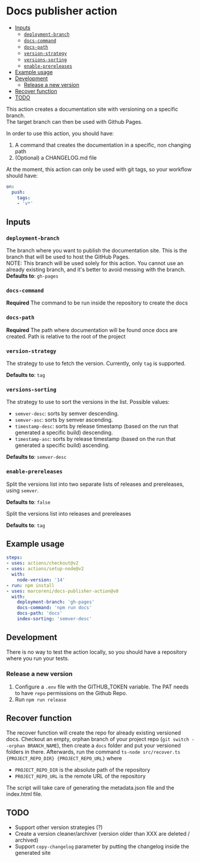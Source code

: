 <!-- omit in toc -->
# Docs publisher action

- [Inputs](#inputs)
  - [`deployment-branch`](#deployment-branch)
  - [`docs-command`](#docs-command)
  - [`docs-path`](#docs-path)
  - [`version-strategy`](#version-strategy)
  - [`versions-sorting`](#versions-sorting)
  - [`enable-prereleases`](#enable-prereleases)
- [Example usage](#example-usage)
- [Development](#development)
  - [Release a new version](#release-a-new-version)
- [Recover function](#recover-function)
- [TODO](#todo)

This action creates a documentation site with versioning on a specific branch.  
The target branch can then be used with Github Pages.

In order to use this action, you should have:

1. A command that creates the documentation in a specific, non changing path
2. (Optional) a CHANGELOG.md file

At the moment, this action can only be used with git tags, so your workflow should have:

```yaml
on:
  push:
    tags: 
    - 'v*'
```

## Inputs

### `deployment-branch`

The branch where you want to publish the documentation site. This is the branch
that will be used to host the GitHub Pages.  
NOTE: This branch will be used solely for this action. You cannot use an already existing branch, and
it's better to avoid messing with the branch.  
**Defaults to**: `gh-pages`

### `docs-command`

**Required** The command to be run inside the repository to create the docs

### `docs-path`

**Required** The path where documentation will be found once docs are created. Path is relative to the root of the project

### `version-strategy`

The strategy to use to fetch the version. Currently, only `tag` is supported.

**Defaults to**: `tag`

### `versions-sorting`

The strategy to use to sort the versions in the list. Possible values:

- `semver-desc`: sorts by semver descending.
- `semver-asc`: sorts by semver ascending.
- `timestamp-desc`: sorts by release timestamp (based on the run that generated a specific build) descending.
- `timestamp-asc`: sorts by release timestamp (based on the run that generated a specific build) ascending.

**Defaults to**: `semver-desc`

### `enable-prereleases`

Split the versions list into two separate lists of releases and prereleases, using `semver`.

**Defaults to**: `false`


Split the versions list into releases and prereleases

**Defaults to**: `tag`

## Example usage

```yaml
steps:
- uses: actions/checkout@v2
- uses: actions/setup-node@v2
  with:
    node-version: '14'
- run: npm install
- uses: marcoreni/docs-publisher-action@v0
  with:
    deployment-branch: 'gh-pages'
    docs-command: 'npm run docs'
    docs-path: 'docs'
    index-sorting: 'semver-desc'
```

## Development

There is no way to test the action locally, so you should have a repository where you run your tests.  

### Release a new version

1. Configure a `.env` file with the GITHUB_TOKEN variable. The PAT needs to have `repo` permissions on the Github Repo.
2. Run `npm run release`

## Recover function

The recover function will create the repo for already existing versioned docs.
Checkout an empty, orphan branch of your project repo (`git switch --orphan BRANCH_NAME`), then
create a `docs` folder and put your versioned folders in there.
Afterwards, run the command `ts-node src/recover.ts {PROJECT_REPO_DIR} {PROJECT_REPO_URL}` where

- `PROJECT_REPO_DIR` is the absolute path of the repository
- `PROJECT_REPO_URL` is the remote URL of the repository

The script will take care of generating the metadata.json file and the index.html file.

## TODO

- Support other version strategies (?)
- Create a version cleaner/archiver (version older than XXX are deleted / archived)
- Support `copy-changelog` parameter by putting the changelog inside the generated site

